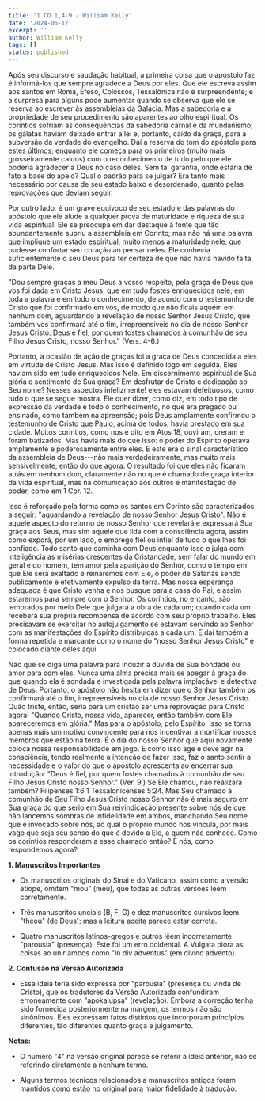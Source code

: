 ```yaml
---
title: '1 CO 1,4-9 - William Kelly'
date: '2024-06-17'
excerpt: ''
author: William Kelly
tags: []
status: published
---
```

Após seu discurso e saudação habitual, a primeira coisa que o apóstolo
faz é informá-los que sempre agradece a Deus por eles. Que ele escreva
assim aos santos em Roma, Éfeso, Colossos, Tessalônica não é
surpreendente; e a surpresa para alguns pode aumentar quando se observa
que ele se reserva ao escrever às assembleias da Galácia. Mas a
sabedoria e a propriedade de seu procedimento são aparentes ao olho
espiritual. Os coríntios sofriam as consequências da sabedoria carnal e
da mundanismo; os gálatas haviam deixado entrar a lei e, portanto, caído
da graça, para a subversão da verdade do evangelho. Daí a reserva do tom
do apóstolo para estes últimos; enquanto ele começa para os primeiros
(muito mais grosseiramente caídos) com o reconhecimento de tudo pelo que
ele poderia agradecer a Deus no caso deles. Sem tal garantia, onde
estaria de fato a base do apelo? Qual o padrão para se julgar? Era tanto
mais necessário por causa de seu estado baixo e desordenado, quanto
pelas reprovações que deviam seguir.

Por outro lado, é um grave equívoco de seu estado e das palavras do
apóstolo que ele alude a qualquer prova de maturidade e riqueza de sua
vida espiritual. Ele se preocupa em dar destaque à fonte que tão
abundantemente supriu a assembleia em Corinto; mas não há uma palavra
que implique um estado espiritual, muito menos a maturidade nele, que
pudesse confortar seu coração ao pensar neles. Ele conhecia
suficientemente o seu Deus para ter certeza de que não havia havido
falta da parte Dele.

"Dou sempre graças a meu Deus a vosso respeito, pela graça de Deus que
vos foi dada em Cristo Jesus; que em tudo fostes enriquecidos nele, em
toda a palavra e em todo o conhecimento, de acordo com o testemunho de
Cristo que foi confirmado em vós, de modo que não ficais aquém em nenhum
dom, aguardando a revelação de nosso Senhor Jesus Cristo, que também vos
confirmará até o fim, irrepreensíveis no dia de nosso Senhor Jesus
Cristo. Deus é fiel, por quem fostes chamados à comunhão de seu Filho
Jesus Cristo, nosso Senhor." (Vers. 4-6.)

Portanto, a ocasião de ação de graças foi a graça de Deus concedida a
eles em virtude de Cristo Jesus. Mas isso é definido logo em seguida.
Eles haviam sido em tudo enriquecidos Nele. Em discernimento espiritual
de Sua glória e sentimento de Sua graça? Em desfrutar de Cristo e
dedicação ao Seu nome? Nesses aspectos infelizmente! eles estavam
defeituosos, como tudo o que se segue mostra. Ele quer dizer, como diz,
em todo tipo de expressão da verdade e todo o conhecimento, no que era
pregado ou ensinado, como também na apreensão; pois Deus amplamente
confirmou o testemunho de Cristo que Paulo, acima de todos, havia
prestado em sua cidade. Muitos coríntios, como nos é dito em Atos 18,
ouviram, creram e foram batizados. Mas havia mais do que isso: o poder
do Espírito operava amplamente e poderosamente entre eles. E este era o
sinal característico da assembleia de Deus---não mais verdadeiramente,
mas muito mais sensivelmente, então do que agora. O resultado foi que
eles não ficaram atrás em nenhum dom, claramente não no que é chamado de
graça interior da vida espiritual, mas na comunicação aos outros e
manifestação de poder, como em 1 Cor. 12.

Isso é reforçado pela forma como os santos em Corinto são caracterizados
a seguir: \"aguardando a revelação de nosso Senhor Jesus Cristo\". Não é
aquele aspecto do retorno de nosso Senhor que revelará e expressará Sua
graça aos Seus, mas sim aquele que lida com a consciência agora, assim
como exporá, por um lado, o emprego fiel ou infiel de tudo o que lhes
foi confiado. Todo santo que caminha com Deus enquanto isso e julga com
inteligência as misérias crescentes da Cristandade, sem falar do mundo
em geral e do homem, tem amor pela aparição do Senhor, como o tempo em
que Ele será exaltado e reinaremos com Ele, o poder de Satanás sendo
publicamente e efetivamente expulso da terra. Mas nossa esperança
adequada é que Cristo venha e nos busque para a casa do Pai; e assim
estaremos para sempre com o Senhor. Os coríntios, no entanto, são
lembrados por meio Dele que julgará a obra de cada um; quando cada um
receberá sua própria recompensa de acordo com seu próprio trabalho. Eles
precisavam se exercitar no autojulgamento se estavam servindo ao Senhor
com as manifestações do Espírito distribuídas a cada um. E daí também a
forma repetida e marcante como o nome do "nosso Senhor Jesus Cristo" é
colocado diante deles aqui.

Não que se diga uma palavra para induzir a dúvida de Sua bondade ou amor
para com eles. Nunca uma alma precisa mais se apegar à graça do que
quando ela é sondada e investigada pela palavra implacável e detectiva
de Deus. Portanto, o apóstolo não hesita em dizer que o Senhor também os
confirmará até o fim, irrepreensíveis no dia de nosso Senhor Jesus
Cristo. Quão triste, então, seria para um cristão ser uma reprovação
para Cristo agora! "Quando Cristo, nossa vida, aparecer, então também
com Ele apareceremos em glória." Mas para o apóstolo, pelo Espírito,
isso se torna apenas mais um motivo convincente para nos incentivar a
mortificar nossos membros que estão na terra. É o dia do nosso Senhor
que aqui novamente coloca nossa responsabilidade em jogo. E como isso
age e deve agir na consciência, tendo realmente a intenção de fazer
isso, faz o santo sentir a necessidade e o valor do que o apóstolo
acrescenta ao encerrar sua introdução: "Deus é fiel, por quem fostes
chamados à comunhão de seu Filho Jesus Cristo nosso Senhor." (Ver. 9.)
Se Ele chamou, não realizará também? Filipenses 1:6 1 Tessalonicenses
5:24. Mas Seu chamado à comunhão de Seu Filho Jesus Cristo nosso Senhor
não é mais seguro em Sua graça do que sério em Sua reivindicação
presente sobre nós de que não lancemos sombras de infidelidade em ambos,
manchando Seu nome que é invocado sobre nós, ao qual o próprio mundo nos
vincula, por mais vago que seja seu senso do que é devido a Ele, a quem
não conhece. Como os coríntios responderam a esse chamado então? E nós,
como respondemos agora?

**1. Manuscritos Importantes**

-   Os manuscritos originais do Sinai e do Vaticano, assim como a versão
    etíope, omitem \"mou\" (meu), que todas as outras versões leem
    corretamente.

-   Três manuscritos unciais (B, F, G) e dez manuscritos cursivos leem
    \"theou\" (de Deus); mas a leitura aceita parece estar correta.

-   Quatro manuscritos latinos-gregos e outros lêem incorretamente
    \"parousia\" (presença). Este foi um erro ocidental. A Vulgata piora
    as coisas ao unir ambos como \"in div adventus\" (em divino
    advento).

**2. Confusão na Versão Autorizada**

-   Essa ideia teria sido expressa por \"parousia\" (presença ou vinda
    de Cristo), que os tradutores da Versão Autorizada confundiram
    erroneamente com \"apokalupsa\" (revelação). Embora a correção tenha
    sido fornecida posteriormente na margem, os termos não são
    sinônimos. Eles expressam fatos distintos que incorporam princípios
    diferentes, tão diferentes quanto graça e julgamento.

**Notas:**

-   O número \"4\" na versão original parece se referir à ideia
    anterior, não se referindo diretamente a nenhum termo.

-   Alguns termos técnicos relacionados a manuscritos antigos foram
    mantidos como estão no original para maior fidelidade à tradução.
